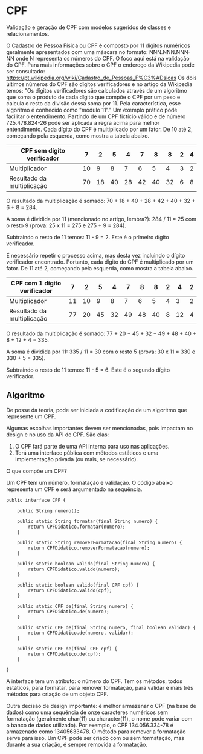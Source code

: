 # CPF
Validação e geração de CPF com modelos sugeridos de classes e relacionamentos.

O Cadastro de Pessoa Física ou CPF é composto por 11 dígitos numéricos geralmente apresentados com uma máscara no formato: NNN.NNN.NNN-NN onde N representa os números do CPF. O foco aqui está na validação do CPF. Para mais informações sobre o CPF o endereço da Wikipedia pode ser consultado: https://pt.wikipedia.org/wiki/Cadastro_de_Pessoas_F%C3%ADsicas
Os dois últimos números do CPF são dígitos verificadores e no artigo da Wikipedia temos: "Os dígitos verificadores são calculados através de um algoritmo que soma o produto de cada dígito que compõe o CPF por um peso e calcula o resto da divisão dessa soma por 11. Pela característica, esse algoritmo é conhecido como "módulo 11"."
Um exemplo prático pode facilitar o entendimento. Partindo de um CPF fictício válido e de número 725.478.824-26 pode ser aplicada a regra acima para melhor entendimento.
Cada dígito do CPF é multiplicado por um fator. De 10 até 2, começando pela esquerda, como mostra a tabela abaixo.

| CPF sem dígito verificador | 7 |  2 |  5 |  4 |  7 |  8 |  8 | 2 | 4 |
| -------------------------- | - |  - |  - |  - |  - |  - |  - | - | - |
| Multiplicador              |10 |  9 |  8 |  7 |  6 |  5 |  4 | 3 | 2 |
| Resultado da multiplicação |70 | 18 | 40 | 28 | 42 | 40 | 32 | 6 | 8 |

O resultado da multiplicação é somado: 70 + 18 + 40 + 28 + 42 + 40 + 32 + 6 + 8 = 284.

A soma é dividida por 11 (mencionado no artigo, lembra?): 284 / 11 = 25 com o resto 9 (prova: 25 x 11 = 275 e 275 + 9 = 284).

Subtraindo o resto de 11 temos: 11 - 9 = 2. Este é o primeiro dígito verificador.

É necessário repetir o processo acima, mas desta vez incluindo o dígito verificador encontrado. Portanto, cada dígito do CPF é multiplicado por um fator. De 11 até 2, começando pela esquerda, como mostra a tabela abaixo.

| CPF com 1 dígito verificador | 7 |  2 |  5 |  4 |  7 |  8 |  8 | 2 |  4 | 2 |
| ---------------------------- | - |  - |  - |  - |  - |  - |  - | - |  - | - |
| Multiplicador                |11 | 10 |  9 |  8 |  7 |  6 |  5 | 4 |  3 | 2 |
| Resultado da multiplicação   |77 | 20 | 45 | 32 | 49 | 48 | 40 | 8 | 12 | 4 |

O resultado da multiplicação é somado: 77 + 20 + 45 + 32 + 49 + 48 + 40 + 8 + 12 + 4 = 335.

A soma é dividida por 11: 335 / 11 = 30 com o resto 5 (prova: 30 x 11 = 330 e 330 + 5 = 335).

Subtraindo o resto de 11 temos: 11 - 5 = 6. Este é o segundo dígito verificador.


## Algoritmo

De posse da teoria, pode ser iniciada a codificação de um algoritmo que represente um CPF.

Algumas escolhas importantes devem ser mencionadas, pois impactam no design e no uso da API de CPF. São elas:

1. O CPF fará parte de uma API interna para uso nas aplicações.
2. Terá uma interface pública com métodos estáticos e uma implementação privada (ou mais, se necessário).

O que compõe um CPF?

Um CPF tem um número, formatação e validação. O código abaixo representa um CPF e será argumentado na sequência.

```
public interface CPF {

    public String numero();
    
    public static String formatar(final String numero) {
        return CPFDidatico.formatar(numero);
    }

    public static String removerFormatacao(final String numero) {
	    return CPFDidatico.removerFormatacao(numero);
	}

    public static boolean valido(final String numero) {
        return CPFDidatico.valido(numero);
    }

    public static boolean valido(final CPF cpf) {
        return CPFDidatico.valido(cpf);
    }

    public static CPF de(final String numero) {
        return CPFDidatico.de(numero);
    }

    public static CPF de(final String numero, final boolean validar) {
        return CPFDidatico.de(numero, validar);
    }

    public static CPF de(final CPF cpf) {
        return CPFDidatico.de(cpf);
    }
    
}
```

A interface tem um atributo: o número do CPF. Tem os métodos, todos estáticos, para formatar, para remover formatação, para validar e mais três métodos para criação de um objeto CPF.

Outra decisão de design importante: é melhor armazenar o CPF (na base de dados) como uma sequência de onze caracteres numéricos sem formatação (geralmente char(11) ou character(11), o nome pode variar com o banco de dados utilizado). Por exemplo, o CPF 134.056.334-78 é armazenado como 13405633478. O método para remover a formatação serve para isso. Um CPF pode ser criado com ou sem formatação, mas durante a sua criação, é sempre removida a formatação.


